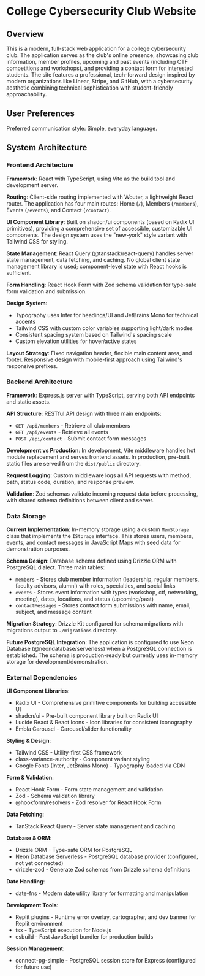 # College Cybersecurity Club Website

## Overview

This is a modern, full-stack web application for a college cybersecurity club. The application serves as the club's online presence, showcasing club information, member profiles, upcoming and past events (including CTF competitions and workshops), and providing a contact form for interested students. The site features a professional, tech-forward design inspired by modern organizations like Linear, Stripe, and GitHub, with a cybersecurity aesthetic combining technical sophistication with student-friendly approachability.

## User Preferences

Preferred communication style: Simple, everyday language.

## System Architecture

### Frontend Architecture

**Framework**: React with TypeScript, using Vite as the build tool and development server.

**Routing**: Client-side routing implemented with Wouter, a lightweight React router. The application has four main routes: Home (`/`), Members (`/members`), Events (`/events`), and Contact (`/contact`).

**UI Component Library**: Built on shadcn/ui components (based on Radix UI primitives), providing a comprehensive set of accessible, customizable UI components. The design system uses the "new-york" style variant with Tailwind CSS for styling.

**State Management**: React Query (@tanstack/react-query) handles server state management, data fetching, and caching. No global client state management library is used; component-level state with React hooks is sufficient.

**Form Handling**: React Hook Form with Zod schema validation for type-safe form validation and submission.

**Design System**: 
- Typography uses Inter for headings/UI and JetBrains Mono for technical accents
- Tailwind CSS with custom color variables supporting light/dark modes
- Consistent spacing system based on Tailwind's spacing scale
- Custom elevation utilities for hover/active states

**Layout Strategy**: Fixed navigation header, flexible main content area, and footer. Responsive design with mobile-first approach using Tailwind's responsive prefixes.

### Backend Architecture

**Framework**: Express.js server with TypeScript, serving both API endpoints and static assets.

**API Structure**: RESTful API design with three main endpoints:
- `GET /api/members` - Retrieve all club members
- `GET /api/events` - Retrieve all events
- `POST /api/contact` - Submit contact form messages

**Development vs Production**: In development, Vite middleware handles hot module replacement and serves frontend assets. In production, pre-built static files are served from the `dist/public` directory.

**Request Logging**: Custom middleware logs all API requests with method, path, status code, duration, and response preview.

**Validation**: Zod schemas validate incoming request data before processing, with shared schema definitions between client and server.

### Data Storage

**Current Implementation**: In-memory storage using a custom `MemStorage` class that implements the `IStorage` interface. This stores users, members, events, and contact messages in JavaScript Maps with seed data for demonstration purposes.

**Schema Design**: Database schema defined using Drizzle ORM with PostgreSQL dialect. Three main tables:
- `members` - Stores club member information (leadership, regular members, faculty advisors, alumni) with roles, specialties, and social links
- `events` - Stores event information with types (workshop, ctf, networking, meeting), dates, locations, and status (upcoming/past)
- `contactMessages` - Stores contact form submissions with name, email, subject, and message content

**Migration Strategy**: Drizzle Kit configured for schema migrations with migrations output to `./migrations` directory.

**Future PostgreSQL Integration**: The application is configured to use Neon Database (@neondatabase/serverless) when a PostgreSQL connection is established. The schema is production-ready but currently uses in-memory storage for development/demonstration.

### External Dependencies

**UI Component Libraries**:
- Radix UI - Comprehensive primitive components for building accessible UI
- shadcn/ui - Pre-built component library built on Radix UI
- Lucide React & React Icons - Icon libraries for consistent iconography
- Embla Carousel - Carousel/slider functionality

**Styling & Design**:
- Tailwind CSS - Utility-first CSS framework
- class-variance-authority - Component variant styling
- Google Fonts (Inter, JetBrains Mono) - Typography loaded via CDN

**Form & Validation**:
- React Hook Form - Form state management and validation
- Zod - Schema validation library
- @hookform/resolvers - Zod resolver for React Hook Form

**Data Fetching**:
- TanStack React Query - Server state management and caching

**Database & ORM**:
- Drizzle ORM - Type-safe ORM for PostgreSQL
- Neon Database Serverless - PostgreSQL database provider (configured, not yet connected)
- drizzle-zod - Generate Zod schemas from Drizzle schema definitions

**Date Handling**:
- date-fns - Modern date utility library for formatting and manipulation

**Development Tools**:
- Replit plugins - Runtime error overlay, cartographer, and dev banner for Replit environment
- tsx - TypeScript execution for Node.js
- esbuild - Fast JavaScript bundler for production builds

**Session Management**:
- connect-pg-simple - PostgreSQL session store for Express (configured for future use)